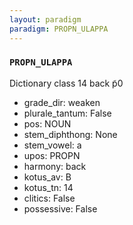 ```yaml
---
layout: paradigm
paradigm: PROPN_ULAPPA
---
```

### ` PROPN_ULAPPA `

Dictionary class 14 back p̃0
* grade_dir: weaken
* plurale_tantum: False
* pos: NOUN
* stem_diphthong: None
* stem_vowel: a
* upos: PROPN
* harmony: back
* kotus_av: B
* kotus_tn: 14
* clitics: False
* possessive: False
